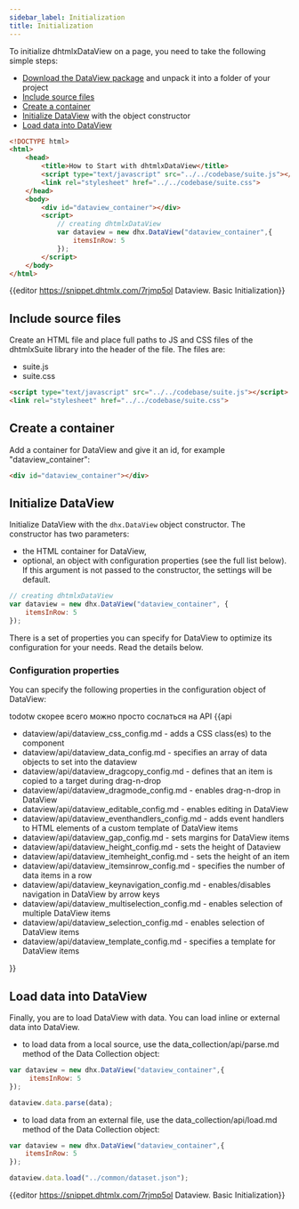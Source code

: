 ```yaml
---
sidebar_label: Initialization
title: Initialization
---          
```


To initialize dhtmlxDataView on a page, you need to take the following simple steps:

- [Download the DataView package](https://dhtmlx.com/docs/products/dhtmlxSuite/download.shtml) and unpack it into a folder of your project
- [Include source files](#includesourcefiles)
- [Create a container](#createacontainer)
- [Initialize DataView](#initializedataview) with the object constructor
- [Load data into DataView](#loaddataintodataview)

~~~html title="index.html"
<!DOCTYPE html>
<html>
    <head>
        <title>How to Start with dhtmlxDataView</title>         
        <script type="text/javascript" src="../../codebase/suite.js"></script>
        <link rel="stylesheet" href="../../codebase/suite.css">
    </head>
    <body>
        <div id="dataview_container"></div>
        <script>
            // creating dhtmlxDataView
            var dataview = new dhx.DataView("dataview_container",{
    			itemsInRow: 5
			});
        </script>
    </body>
</html>
~~~

{{editor    https://snippet.dhtmlx.com/7rjmp5ol	Dataview. Basic Initialization}}

Include source files
--------------------

Create an HTML file and place full paths to JS and CSS files of the dhtmlxSuite library into the header of the file. The files are:

- suite.js
- suite.css

~~~html title="index.html"
<script type="text/javascript" src="../../codebase/suite.js"></script>
<link rel="stylesheet" href="../../codebase/suite.css">
~~~

Create a container 
-----------------

Add a container for DataView and give it an id, for example "dataview_container":

~~~html title="index.html"
<div id="dataview_container"></div>
~~~

Initialize DataView
---------------------------------

Initialize DataView with the `dhx.DataView` object constructor. The constructor has two parameters:

- the HTML container for DataView,
- optional, an object with configuration properties (see the full list below). If this argument is not passed to the constructor, the settings will be default.

~~~js title="script.js"
// creating dhtmlxDataView
var dataview = new dhx.DataView("dataview_container", {
    itemsInRow: 5
});
~~~

There is a set of properties you can specify for DataView to optimize its configuration for your needs. Read the details below.

### Configuration properties


You can specify the following properties in the configuration object of DataView:

todotw скорее всего можно просто сослаться на API
{{api

- dataview/api/dataview_css_config.md - adds a CSS class(es) to the component
- dataview/api/dataview_data_config.md - specifies an array of data objects to set into the dataview 
- dataview/api/dataview_dragcopy_config.md - defines that an item is copied to a target during drag-n-drop
- dataview/api/dataview_dragmode_config.md - enables drag-n-drop in DataView
- dataview/api/dataview_editable_config.md - enables editing in DataView
- dataview/api/dataview_eventhandlers_config.md - adds event handlers to HTML elements of a custom template of DataView items
- dataview/api/dataview_gap_config.md - sets margins for DataView items
- dataview/api/dataview_height_config.md - sets the height of Dataview
- dataview/api/dataview_itemheight_config.md - sets the height of an item
- dataview/api/dataview_itemsinrow_config.md - specifies the number of data items in a row
- dataview/api/dataview_keynavigation_config.md - enables/disables navigation in DataView by arrow keys
- dataview/api/dataview_multiselection_config.md - enables selection of multiple DataView items
- dataview/api/dataview_selection_config.md - enables selection of DataView items
- dataview/api/dataview_template_config.md - specifies a template for DataView items

}}

Load data into DataView
---------------------

Finally, you are to load DataView with data. You can load inline or external data into DataView.

- to load data from a local source, use the data_collection/api/parse.md method of the Data Collection object:

~~~js
var dataview = new dhx.DataView("dataview_container",{
	 itemsInRow: 5
});

dataview.data.parse(data);
~~~

- to load data from an external file, use the data_collection/api/load.md method of the Data Collection object:

~~~js
var dataview = new dhx.DataView("dataview_container",{
	itemsInRow: 5
});

dataview.data.load("../common/dataset.json");
~~~

{{editor    https://snippet.dhtmlx.com/7rjmp5ol	Dataview. Basic Initialization}}

